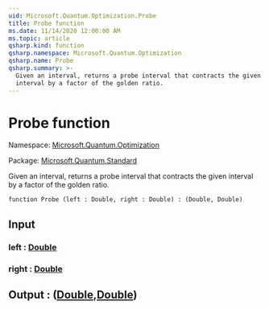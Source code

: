 ```yaml
---
uid: Microsoft.Quantum.Optimization.Probe
title: Probe function
ms.date: 11/14/2020 12:00:00 AM
ms.topic: article
qsharp.kind: function
qsharp.namespace: Microsoft.Quantum.Optimization
qsharp.name: Probe
qsharp.summary: >-
  Given an interval, returns a probe interval that contracts the given
  interval by a factor of the golden ratio.
---
```


# Probe function

Namespace: [Microsoft.Quantum.Optimization](xref:Microsoft.Quantum.Optimization)

Package: [Microsoft.Quantum.Standard](https://nuget.org/packages/Microsoft.Quantum.Standard)


Given an interval, returns a probe interval that contracts the giveninterval by a factor of the golden ratio.

```qsharp
function Probe (left : Double, right : Double) : (Double, Double)
```


## Input

### left : [Double](xref:microsoft.quantum.lang-ref.double)




### right : [Double](xref:microsoft.quantum.lang-ref.double)





## Output : ([Double](xref:microsoft.quantum.lang-ref.double),[Double](xref:microsoft.quantum.lang-ref.double))

